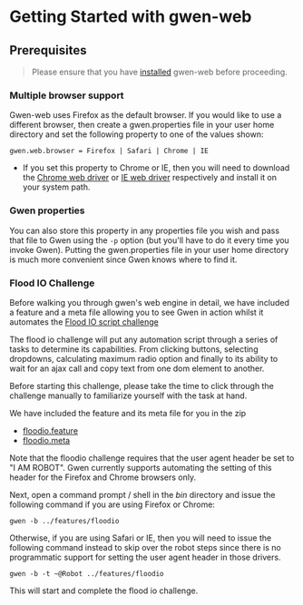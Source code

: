 Getting Started with gwen-web
=============================

Prerequisites
-------------

> Please ensure that you have [installed](../README.md#user-content-building-and-installing-from-source) 
> gwen-web before proceeding.
 
### Multiple browser support

Gwen-web uses Firefox as the default browser. If you would like to use a 
different browser, then create a gwen.properties file in your user home 
directory and set the following property to one of the values shown: 

    gwen.web.browser = Firefox | Safari | Chrome | IE

- If you set this property to Chrome or IE, then you will need to download the 
  [Chrome web driver](http://code.google.com/p/selenium/wiki/ChromeDriver) 
  or 
  [IE web driver](https://code.google.com/p/selenium/wiki/InternetExplorerDriver) 
  respectively and install it on your system path.

### Gwen properties

You can also store this property in any properties file you wish and pass that 
file to Gwen using the `-p` option (but you'll have to do it every 
time you invoke Gwen). Putting the gwen.properties file in your user 
home directory is much more convenient since Gwen knows where to find it. 

### Flood IO Challenge

Before walking you through gwen's web engine in detail, we have included a 
feature and a meta file allowing you to see Gwen in action whilst it automates
the [Flood IO script challenge](https://challengers.flood.io/start)

The flood io challenge will put any automation script through a series of 
tasks to determine its capabilities.  From clicking buttons, selecting 
dropdowns, calculating maximum radio option and finally to its ability to 
wait for an ajax call and copy text from one dom element to another.

Before starting this challenge, please take the time to click through the 
challenge manually to familiarize yourself with the task at hand.

We have included the feature and its meta file for you in the zip 
  - [floodio.feature](../features/floodio/FloodIO.feature)
  - [floodio.meta](../features/floodio/FloodIO.meta) 


Note that the floodio challenge requires that the user agent header be set to 
"I AM ROBOT". Gwen currently supports automating the setting of this header for 
the Firefox and Chrome browsers only. 
 
Next, open a command prompt / shell in the _bin_ directory and issue the 
following command if you are using Firefox or Chrome:

```
gwen -b ../features/floodio
```

Otherwise, if you are using Safari or IE, then you will need to issue the 
following command instead to skip over the robot steps since there is no 
programmatic support for setting the user agent header in those drivers.

```
gwen -b -t ~@Robot ../features/floodio
```

This will start and complete the flood io challenge.

